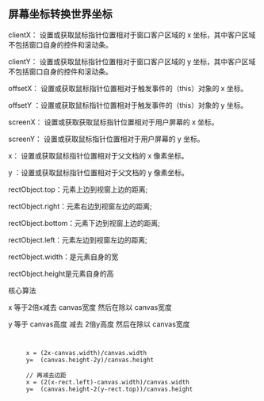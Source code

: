 ##  屏幕坐标转换世界坐标

 clientX： 设置或获取鼠标指针位置相对于窗口客户区域的 x 坐标，其中客户区域不包括窗口自身的控件和滚动条。

clientY： 设置或获取鼠标指针位置相对于窗口客户区域的 y 坐标，其中客户区域不包括窗口自身的控件和滚动条。

offsetX： 设置或获取鼠标指针位置相对于触发事件的（this）对象的 x 坐标。

offsetY ：设置或获取鼠标指针位置相对于触发事件的（this）对象的 y 坐标。

screenX： 设置或获取获取鼠标指针位置相对于用户屏幕的 x 坐标。

screenY： 设置或获取鼠标指针位置相对于用户屏幕的 y 坐标。

x： 设置或获取鼠标指针位置相对于父文档的 x 像素坐标。

y ：设置或获取鼠标指针位置相对于父文档的 y 像素坐标。

 

  rectObject.top：元素上边到视窗上边的距离;

  rectObject.right：元素右边到视窗左边的距离;

  rectObject.bottom：元素下边到视窗上边的距离;

  rectObject.left：元素左边到视窗左边的距离;

  rectObject.width：是元素自身的宽

  rectObject.height是元素自身的高



核心算法  

x 等于2倍x减去 canvas宽度  然后在除以 canvas宽度

y 等于 canvas高度 减去 2倍y高度   然后在除以 canvas宽度

```


     x = (2x-canvas.width)/canvas.width
     y=  (canvas.height-2y)/canvas.height

     // 再减去边距
     x = (2(x-rect.left)-canvas.width)/canvas.width
     y=  (canvas.height-2(y-rect.top))/canvas.height
```


